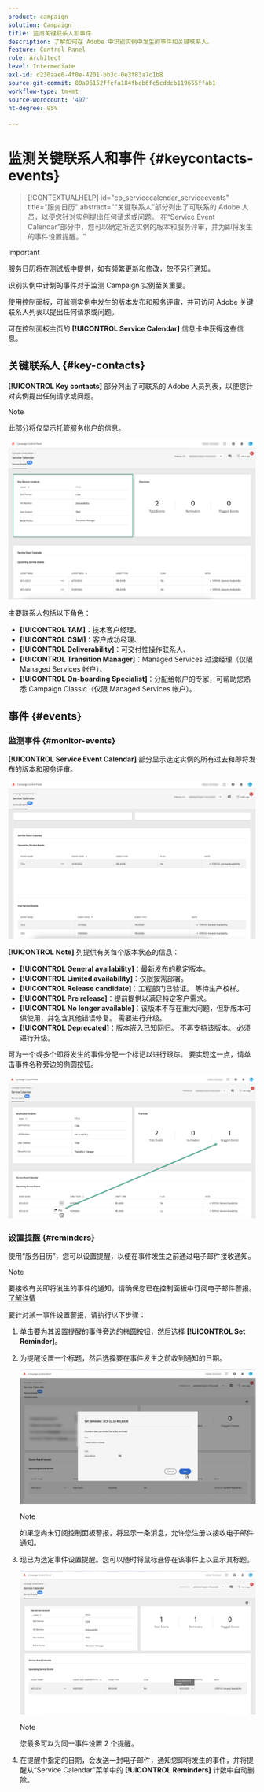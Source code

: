 ```yaml
---
product: campaign
solution: Campaign
title: 监测关键联系人和事件
description: 了解如何在 Adobe 中识别实例中发生的事件和关键联系人。
feature: Control Panel
role: Architect
level: Intermediate
exl-id: d230aae6-4f0e-4201-bb3c-0e3f83a7c1b8
source-git-commit: 80a96152ffcfa184fbeb6fc5cddcb119655ffab1
workflow-type: tm+mt
source-wordcount: '497'
ht-degree: 95%

---
```


# 监测关键联系人和事件 {#keycontacts-events}

>[!CONTEXTUALHELP]
>id="cp_servicecalendar_serviceevents"
>title="服务日历"
>abstract="“关键联系人”部分列出了可联系的 Adobe 人员，以便您针对实例提出任何请求或问题。 在“Service Event Calendar”部分中，您可以确定所选实例的版本和服务评审，并为即将发生的事件设置提醒。"

>[!IMPORTANT]
>
>服务日历将在测试版中提供，如有频繁更新和修改，恕不另行通知。

识别实例中计划的事件对于监测 Campaign 实例至关重要。

使用控制面板，可监测实例中发生的版本发布和服务评审，并可访问 Adobe 关键联系人列表以提出任何请求或问题。

可在控制面板主页的 **[!UICONTROL Service Calendar]** 信息卡中获得这些信息。

## 关键联系人 {#key-contacts}

**[!UICONTROL Key contacts]** 部分列出了可联系的 Adobe 人员列表，以便您针对实例提出任何请求或问题。

>[!NOTE]
>
>此部分将仅显示托管服务帐户的信息。

![](assets/service-events-contacts.png)

主要联系人包括以下角色：

* **[!UICONTROL TAM]**：技术客户经理、
* **[!UICONTROL CSM]**：客户成功经理、
* **[!UICONTROL Deliverability]**：可交付性操作联系人、
* **[!UICONTROL Transition Manager]**：Managed Services 过渡经理（仅限 Managed Services 帐户）、
* **[!UICONTROL On-boarding Specialist]**：分配给帐户的专家，可帮助您熟悉 Campaign Classic（仅限 Managed Services 帐户）。

## 事件 {#events}

### 监测事件 {#monitor-events}

**[!UICONTROL Service Event Calendar]** 部分显示选定实例的所有过去和即将发布的版本和服务评审。

![](assets/service-events-calendar.png)

**[!UICONTROL Note]** 列提供有关每个版本状态的信息：

* **[!UICONTROL General availability]**：最新发布的稳定版本。
* **[!UICONTROL Limited availability]**：仅限按需部署。
* **[!UICONTROL Release candidate]**：工程部门已验证。 等待生产校样。
* **[!UICONTROL Pre release]**：提前提供以满足特定客户需求。
* **[!UICONTROL No longer available]**：该版本不存在重大问题，但新版本可供使用，并包含其他错误修复。 需要进行升级。
* **[!UICONTROL Deprecated]**：版本嵌入已知回归。
不再支持该版本。 必须进行升级。

可为一个或多个即将发生的事件分配一个标记以进行跟踪。 要实现这一点，请单击事件名称旁边的椭圆按钮。

![](assets/service-events-flag.png)

### 设置提醒 {#reminders}

使用“服务日历”，您可以设置提醒，以便在事件发生之前通过电子邮件接收通知。

>[!NOTE]
>
>要接收有关即将发生的事件的通知，请确保您已在控制面板中订阅电子邮件警报。[了解详情](../performance-monitoring/using/email-alerting.md)

要针对某一事件设置警报，请执行以下步骤：

1. 单击要为其设置提醒的事件旁边的椭圆按钮，然后选择 **[!UICONTROL Set Reminder]**。

1. 为提醒设置一个标题，然后选择要在事件发生之前收到通知的日期。

   ![](assets/service-events-set-reminder.png)

   >[!NOTE]
   >
   >如果您尚未订阅控制面板警报，将显示一条消息，允许您注册以接收电子邮件通知。

1. 现已为选定事件设置提醒。您可以随时将鼠标悬停在该事件上以显示其标题。

   ![](assets/service-events-reminder.png)

   >[!NOTE]
   >
   >您最多可以为同一事件设置 2 个提醒。

1. 在提醒中指定的日期，会发送一封电子邮件，通知您即将发生的事件，并将提醒从“Service Calendar”菜单中的 **[!UICONTROL Reminders]** 计数中自动删除。
